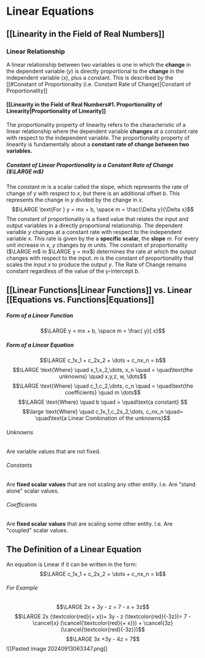 # Linear Equations
## [[Linearity in the Field of Real Numbers]]
### Linear Relationship
A linear relationship between two variables is one in which the **change** in the dependent variable ($y$) is directly proportional to the **change** in the independent variable ($x$), plus a constant.
	This is described by the [[#Constant of Proportionality (i.e. Constant Rate of Change)|Constant of Proportionality]]
#### [[Linearity in the Field of Real Numbers#1. Proportionality of Linearity|Proportionality of Linearity]]
The proportionality property of linearity refers to the characteristic of a linear relationship where the dependent variable **changes** at a constant rate with respect to the independent variable.
	The proportionality property of linearity is fundamentally about a **constant rate of change between two variables.**
##### Constant of Linear Proportionality is a Constant Rate of Change ($\LARGE m$)
The constant $m$ is a scalar called the slope, which represents the rate of change of $y$ with respect to $x$, but there is an additional offset $b$.
	This represents the change in $y$ divided by the change in $x$.
$$\LARGE \text{For } y = mx + b, \space m = \frac{\Delta y}{\Delta x}$$
The constant of proportionality is a fixed value that relates the input and output variables in a directly proportional relationship.
	The dependent variable $y$ changes at a constant rate with respect to the independent variable $x$. 
		This rate is given by the a **specific scalar**, the **slope** $m$. 
			For every unit increase in $x$, $y$ changes by $m$ units.
				The constant of proportionality ($\LARGE m$ in $\LARGE y = mx$) determines the rate at which the output changes with respect to the input.
					$m$ is the constant of proportionality that scales the input $x$ to produce the output $y$.
						The Rate of Change remains constant regardless of the value of the y-intercept $b$.
## [[Linear Functions|Linear Functions]] vs. Linear [[Equations vs. Functions|Equations]]
##### Form of a Linear Function
$$\LARGE y = mx + b, \space m = \frac{ y}{ x}$$
##### Form of a Linear Equation
$$\LARGE c_1x_1 + c_2x_2 + \dots + c_nx_n = b$$
$$\LARGE \text{Where} \quad x_1,x_2,\dots, x_n \quad = \quad\text{the unknowns} \quad x,y,z, w, \dots$$
$$\LARGE \text{Where} \quad c_1,c_2,\dots, c_n \quad = \quad\text{the coefficients} \quad m \dots$$
$$\LARGE \text{Where} \quad b \quad = \quad\text{a constant} $$
$$\large \text{Where} \quad c_1x_1,c_2x_2,\dots, c_nx_n \quad= \quad\text{a Linear Combination of the unknowns}$$
###### Unknowns
Are variable values that are not fixed. 
###### Constants
Are **fixed scalar values** that are not scaling any other entity.
	I.e. Are "stand alone" scalar values.
###### Coefficients
Are **fixed scalar values** that are scaling some other entity.
	I.e. Are "coupled" scalar values.
## The Definition of a Linear Equation
An equation is Linear if it can be written in the form:
$$\LARGE c_1x_1 + c_2x_2 + \dots + c_nx_n = b$$
###### For Example
$$\LARGE 2x + 3y - z = 7 - x + 3z$$
$$\LARGE 2x (\textcolor{red}{+ x})+ 3y - z (\textcolor{red}{-3z})= 7 - \cancel{x} (\cancel{\textcolor{red}{+ x}}) + \cancel{3z}(\cancel{\textcolor{red}{-3z}})$$
$$\LARGE 3x +3y - 4z = 7$$
![[Pasted image 20240913063347.png]]